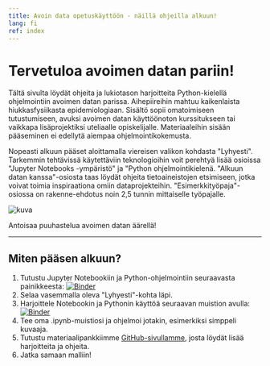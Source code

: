 ```yaml
---
title: Avoin data opetuskäyttöön - näillä ohjeilla alkuun!
lang: fi
ref: index
---
```


# Tervetuloa avoimen datan pariin!

Tältä sivulta löydät ohjeita ja lukiotason harjoitteita Python-kielellä ohjelmointiin avoimen datan parissa. Aihepiireihin mahtuu kaikenlaista hiukkasfysiikasta epidemiologiaan. Sisältö sopii omatoimiseen tutustumiseen, avuksi avoimen datan käyttöönoton kurssitukseen tai vaikkapa lisäprojektiksi uteliaalle opiskelijalle. Materiaaleihin sisään pääseminen ei edellytä aiempaa ohjelmointikokemusta.

Nopeasti alkuun pääset aloittamalla viereisen valikon kohdasta "Lyhyesti". Tarkemmin tehtävissä käytettäviin teknologioihin voit perehtyä lisää osioissa "Jupyter Notebooks -ympäristö" ja "Python ohjelmointikielenä. "Alkuun datan kanssa"-osiosta taas löydät ohjeita tietoaineistojen etsimiseen, jotka voivat toimia inspiraationa omiin dataprojekteihin. "Esimerkkityöpaja"-osiossa on rakenne-ehdotus noin 2,5 tunnin mittaiselle työpajalle.

![kuva](higgsOD.png)

Antoisaa puuhastelua avoimen datan äärellä!

__________

## Miten pääsen alkuun?

1. Tutustu Jupyter Notebookiin ja Python-ohjelmointiin seuraavasta painikkeesta: [![Binder](https://mybinder.org/badge_logo.svg)](https://mybinder.org/v2/gh/opendata-education/opendata-education.github.io/HEAD?filepath=examples%2Fjupyter-intro.ipynb)
1. Selaa vasemmalla oleva "Lyhyesti"-kohta läpi.
1. Harjoittele Notebookin ja Pythonin käyttöä seuraavan muistion avulla: [![Binder](https://mybinder.org/badge_logo.svg)](https://mybinder.org/v2/gh/opendata-education/opendata-education.github.io/HEAD?filepath=examples%2Fdata-analyysi_esimerkki.ipynb)
1. Tee oma .ipynb-muistiosi ja ohjelmoi jotakin, esimerkiksi simppeli kuvaaja.
1. Tutustu materiaalipankkiimme [GitHub-sivullamme](https://github.com/cms-opendata-education/cms-jupyter-materials-finnish), josta löydät lisää harjoitteita ja ohjeita. 
1. Jatka samaan malliin!
